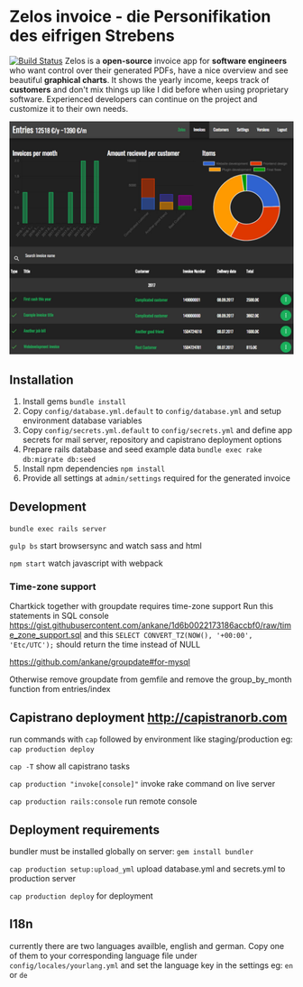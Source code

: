 # Zelos invoice - die Personifikation des eifrigen Strebens
[![Build Status](https://travis-ci.org/spielhoelle/zelos.svg?branch=feature%2Ftravis)](https://travis-ci.org/spielhoelle/zelos)
Zelos is a **open-source** invoice app for **software engineers** who want control over their generated PDFs, have a nice overview and see beautiful **graphical charts**. It shows the  yearly income, keeps track of **customers** and don't mix things up like I did before when using proprietary software. Experienced developers can continue on the project and customize it to their own needs.

![Zelos invoice dashboard](/app/assets/images/screen1.jpg?raw=true "Zelos invoice dashboard")

## Installation
1. Install gems `bundle install`
2. Copy `config/database.yml.default` to `config/database.yml` and setup environment database variables
3. Copy `config/secrets.yml.default` to `config/secrets.yml` and define app secrets for mail server, repository and capistrano deployment options
4. Prepare rails database and seed example data `bundle exec rake db:migrate db:seed`
5. Install npm dependencies `npm install`
6. Provide all settings at `admin/settings` required for the generated invoice

## Development
`bundle exec rails server`

`gulp bs` start browsersync and watch sass and html

`npm start` watch javascript with webpack

### Time-zone support
Chartkick together with groupdate requires time-zone support
Run this statements in SQL console
https://gist.githubusercontent.com/ankane/1d6b0022173186accbf0/raw/time_zone_support.sql
and this
`SELECT CONVERT_TZ(NOW(), '+00:00', 'Etc/UTC');`
should return the time instead of NULL

https://github.com/ankane/groupdate#for-mysql

Otherwise remove groupdate from gemfile and remove the group_by_month function from entries/index

## Capistrano deployment http://capistranorb.com

run commands with `cap` followed by environment like staging/production
eg: `cap production deploy`

`cap -T` show all capistrano tasks

`cap production "invoke[console]"` invoke rake command on live server

`cap production rails:console` run remote console

## Deployment requirements

bundler must be installed globally on server:
`gem install bundler`

`cap production setup:upload_yml` upload database.yml and secrets.yml to production server

`cap production deploy` for deployment

## l18n
currently there are two languages availble, english and german. Copy one of them to your corresponding language file under `config/locales/yourlang.yml` and set the language key in the settings eg: `en` or `de`
